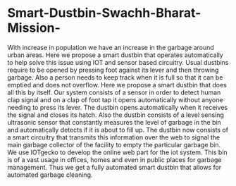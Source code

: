 # Smart-Dustbin-Swachh-Bharat-Mission-
With increase in population we have an increase in the garbage around urban areas. Here we propose a smart dustbin that operates automatically to help solve this issue using IOT and sensor based circuitry. Usual dustbins require to be opened by pressing foot against its lever and then throwing garbage. Also a person needs to keep track when it is full so that it can be emptied and does not overflow. Here we propose a smart dustbin that does all this by itself. Our system consists of a sensor in order to detect human clap signal and on a clap of foot tap it opens automatically without anyone needing to press its lever. The dustbin opens automatically when it receives the signal and closes its hatch. Also the dustbin consists of a level sensing ultrasonic sensor that constantly measures the level of garbage in the bin and automatically detects if it is about to fill up. The dustbin now consists of a smart circuitry that transmits this information over the web to signal the main garbage collector of the facility to empty the particular garbage bin. We use IOTgecko to develop the online web part for the iot system. This bin is of a vast usage in offices, homes and even in public places for garbage management. Thus we get a fully automated smart dustbin that allows for automated garbage cleaning.
